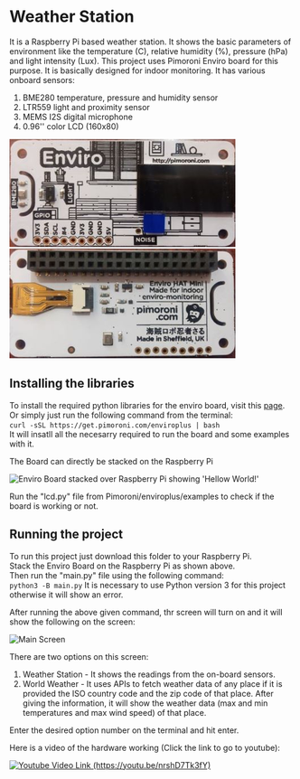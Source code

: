 # Weather Station  
It is a Raspberry Pi based weather station. It shows the basic parameters of environment like the temperature (C), relative humidity (%), pressure (hPa) and light intensity (Lux). This project uses Pimoroni Enviro board for this purpose. It is basically designed for indoor monitoring. It has various onboard sensors:
1. BME280 temperature, pressure and humidity sensor
2. LTR559 light and proximity sensor
3. MEMS I2S digital microphone
4. 0.96'' color LCD (160x80)  
  
![Enviro Front View](https://github.com/cbohra00627/Images/blob/main/weather_station/phatfront.jpg) 
![Enviro Back View](https://github.com/cbohra00627/Images/blob/main/weather_station/phatback.jpg)  
  
## Installing the libraries
To install the required python libraries for the enviro board, visit this [page](https://github.com/pimoroni/enviroplus-python).  
Or simply just run the following command from the terminal:  
```curl -sSL https://get.pimoroni.com/enviroplus | bash```  
It will insatll all the necesarry required to run the board and some examples with it.  

  
The Board can directly be stacked on the Raspberry Pi  
  
![Enviro Board stacked over Raspberry Pi showing 'Hellow World!'](https://github.com/cbohra00627/Images/blob/main/weather_station/hello.jpg)  
  
Run the "lcd.py" file from Pimoroni/enviroplus/examples to check if the board is working or not.  
  
## Running the project
To run this project just download this folder to your Raspberry Pi.  
Stack the Enviro Board on the Raspberry Pi as shown above.  
Then run the "main.py" file using the following command:  
```python3 -B main.py```
It is necessary to use Python version 3 for this project otherwise it will show an error.  
  
After running the above given command, thr screen will turn on and it will show the following on the screen:  
  
![Main Screen](https://github.com/cbohra00627/Images/blob/main/weather_station/mainscreen.jpg)  
  
There are two options on this screen:  
1. Weather Station - It shows the readings from the on-board sensors.
2. World Weather - It uses APIs to fetch weather data of any place if it is provided the ISO country code and the zip code of that place. After giving the information, it will show the weather data (max and min temperatures and max wind speed) of that place.
  
Enter the desired option number on the terminal and hit enter.  
  
Here is a video of the hardware working (Click the link to go to youtube):  
  
[![Youtube Video Link (https://youtu.be/nrshD7Tk3fY)](https://github.com/cbohra00627/Images/blob/main/weather_station/video.jpg)](https://youtu.be/nrshD7Tk3fY)
